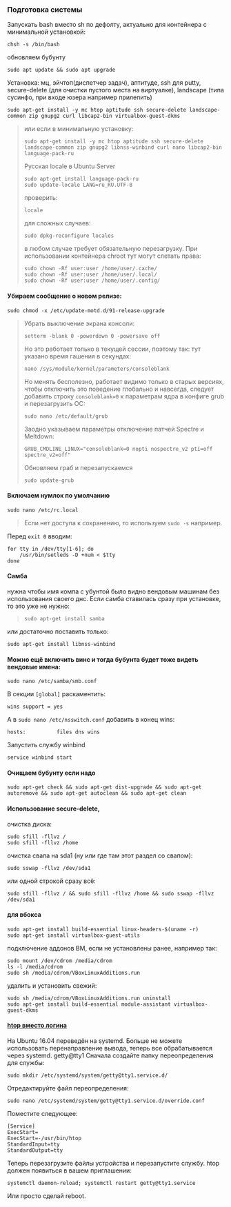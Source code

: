 ### Подготовка системы
Запускать bash вместо sh по дефолту, актуально для контейнера с минимальной установкой:
```
chsh -s /bin/bash
```
обновляем бубунту
```
sudo apt update && sudo apt upgrade
```
Установка: мц, эйчтоп(диспетчер задач), аптитуде, ssh для putty, 
secure-delete (для очистки пустого места на виртуалке), 
landscape (типа сусинфо, при входе юзера например прилепить)
```
sudo apt-get install -y mc htop aptitude ssh secure-delete landscape-common zip gnupg2 curl libcap2-bin virtualbox-guest-dkms
```
> или если в минимальную установку:
> ```
> sudo apt-get install -y mc htop aptitude ssh secure-delete landscape-common zip gnupg2 libnss-winbind curl nano libcap2-bin language-pack-ru
> ```
> Русская locale в Ubuntu Server
> ```
> sudo apt-get install language-pack-ru
> sudo update-locale LANG=ru_RU.UTF-8
> ```
> проверить:
> ```
> locale
> ```
> для сложных случаев:
> ```
> sudo dpkg-reconfigure locales
> ```
> в любом случае требует обязательную перезагрузку.
> При использовании контейнера chroot тут могут слетать права:
> ```
> sudo chown -Rf user:user /home/user/.cache/
> sudo chown -Rf user:user /home/user/.local/
> sudo chown -Rf user:user /home/user/.config/
> ```

#### Убираем сообщение о новом релизе:
```
sudo chmod -x /etc/update-motd.d/91-release-upgrade
```
> Убрать выключение экрана консоли:
> ```
> setterm -blank 0 -powerdown 0 -powersave off
> ```
> Но это работает только в текущей сессии, поэтому так:
> тут указано время гашения в секундах:
> ```
> nano /sys/module/kernel/parameters/consoleblank
> ```
> Но менять бесполезно, работает видимо только в старых версиях,
> чтобы отключить это поведение глобально и навсегда,
> следует добавить строку `consoleblank=0` к параметрам
> ядра в конфиге grub и перезагрузить ОС:
> ```
> sudo nano /etc/default/grub
> ```
> Заодно указываем параметры отключение патчей Spectre и Meltdown:
> ```
> GRUB_CMDLINE_LINUX="consoleblank=0 nopti nospectre_v2 pti=off spectre_v2=off"
> ```
> Обновляем граб и перезапускаемся
> ```
> sudo update-grub
> ```

#### Включаем нумлок по умолчанию
```
sudo nano /etc/rc.local
```
> Если нет доступа к сохранению, то используем `sudo -s` например.

Перед `exit 0` вводим:
```
for tty in /dev/tty[1-6]; do
	/usr/bin/setleds -D +num < $tty
done
```

#### Самба
нужна чтобы имя компа с убунтой было видно вендовым машинам без использования своего днс. 
Если самба ставилась сразу при установке, то это уже не нужно:
> ```
> sudo apt-get install samba
> ```

или достаточно поставить только:
```
sudo apt-get install libnss-winbind
```

#### Можно ещё включить винс и тогда бубунта будет тоже видеть вендовые имена:
```
sudo nano /etc/samba/smb.conf
```
В секции `[global]` раскаментить:
```
wins support = yes
```
А в `sudo nano /etc/nsswitch.conf` добавить в конец wins:
```
hosts:          files dns wins
```
Запустить службу winbind
```
service winbind start
```

#### Очищаем бубунту если надо
```
sudo apt-get check && sudo apt-get dist-upgrade && sudo apt-get autoremove && sudo apt-get autoclean && sudo apt-get clean
```



#### Использование secure-delete,
очистка диска:
```
sudo sfill -fllvz /
sudo sfill -fllvz /home
```
очистка свапа на sda1 (ну или где там этот раздел со свапом):
```
sudo sswap -fllvz /dev/sda1
```
или одной строкой сразу всё:
```
sudo sfill -fllvz / && sudo sfill -fllvz /home && sudo sswap -fllvz /dev/sda1
```



#### для вбокса
```
sudo apt-get install build-essential linux-headers-$(uname -r)
sudo apt-get install virtualbox-guest-utils
```
подключение аддонов ВМ, если не установлены ранее, например так:
```
sudo mount /dev/cdrom /media/cdrom
ls -l /media/cdrom
sudo sh /media/cdrom/VBoxLinuxAdditions.run
```
удалить и установить свежий:
```
sudo sh /media/cdrom/VBoxLinuxAdditions.run uninstall
sudo apt-get install build-essential module-assistant virtualbox-guest-dkms
```


#### [htop вместо логина](https://raymii.org/s/tutorials/Run_software_on_tty1_console_instead_of_login_getty.html)
На Ubuntu 16.04 переведён на systemd. Больше не можете использовать перенаправление вывода, теперь все обрабатывается через systemd. getty@tty1
Сначала создайте папку переопределения для службы:
```
sudo mkdir /etc/systemd/system/getty@tty1.service.d/
```
Отредактируйте файл переопределения:
```
sudo nano /etc/systemd/system/getty@tty1.service.d/override.conf
```
Поместите следующее:
```
[Service]
ExecStart=
ExecStart=-/usr/bin/htop
StandardInput=tty
StandardOutput=tty
```
Теперь перезагрузите файлы устройства и перезапустите службу. htop должен появиться в вашем приглашении:
```
systemctl daemon-reload; systemctl restart getty@tty1.service
```
Или просто сделай reboot.

